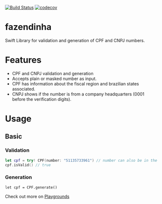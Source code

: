 [![Build Status](https://travis-ci.org/Lucien/fazendinha.svg?branch=master)](https://travis-ci.org/Lucien/fazendinha) [![codecov](https://codecov.io/gh/Lucien/fazendinha/branch/master/graph/badge.svg)](https://codecov.io/gh/Lucien/fazendinha)

# fazendinha
Swift Library for validation and generation of CPF and CNPJ numbers.

# Features

- CPF and CNPJ validation and generation
- Accepts plain or masked number as input.
- CPF has information about the fiscal region and brazilian states associated.
- CNPJ shows if the number is from a company headquarters (0001 before the verification digits).

# Usage

## Basic

### Validation

```swift
let cpf = try! CPF(number: "51135733961") // number can also be in the format XXX.XXX.XXX-XX
cpf.isValid() // true
```

### Generation

```
let cpf = CPF.generate()
```

Check out more on [Playgrounds](README.playground)
